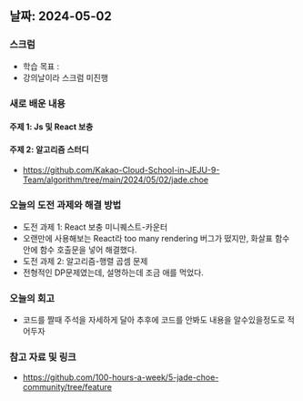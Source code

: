 ## 날짜: 2024-05-02

### 스크럼
- 학습 목표 :
- 강의날이라 스크럼 미진행

### 새로 배운 내용
#### 주제 1: Js 및 React 보충

#### 주제 2: 알고리즘 스터디
- https://github.com/Kakao-Cloud-School-in-JEJU-9-Team/algorithm/tree/main/2024/05/02/jade.choe

### 오늘의 도전 과제와 해결 방법
- 도전 과제 1: React 보충 미니퀘스트-카운터
- 오랜만에 사용해보는 React라 too many rendering 버그가 떴지만, 화살표 함수 안에 함수 호출문을 넣어 해결했다.
- 도전 과제 2: 알고리즘-행렬 곱셈 문제
- 전형적인 DP문제였는데, 설명하는데 조금 애를 먹었다.

### 오늘의 회고
- 코드를 짤때 주석을 자세하게 달아 추후에 코드를 안봐도 내용을 알수있을정도로 적어두자

### 참고 자료 및 링크
- https://github.com/100-hours-a-week/5-jade-choe-community/tree/feature

